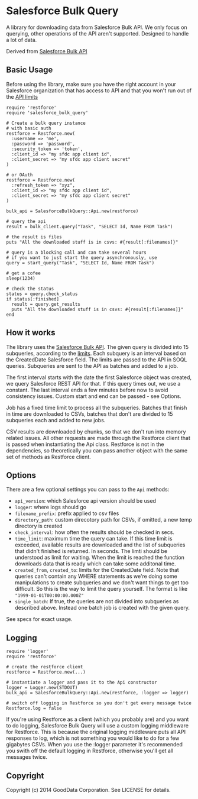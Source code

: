 Salesforce Bulk Query
=====================
A library for downloading data from Salesforce Bulk API. We only focus on querying, other operations of the API aren't supported. Designed to handle a lot of data.

Derived from [Salesforce Bulk API](https://github.com/yatish27/salesforce_bulk_api)

## Basic Usage
Before using the library, make sure you have the right account in your Salesforce organization that has access to API and that you won't run out of the [API limits]()

    require 'restforce'
    require 'salesforce_bulk_query'

    # Create a bulk query instance
    # with basic auth
    restforce = Restforce.new(
      :username => 'me',
      :password => 'password',
      :security_token => 'token',
      :client_id => "my sfdc app client id",
      :client_secret => "my sfdc app client secret"
    )

    # or OAuth
    restforce = Restforce.new(
      :refresh_token => "xyz",
      :client_id => "my sfdc app client id",
      :client_secret => "my sfdc app client secret"
    )

    bulk_api = SalesforceBulkQuery::Api.new(restforce)

    # query the api
    result = bulk_client.query("Task", "SELECT Id, Name FROM Task")

    # the result is files 
    puts "All the downloaded stuff is in csvs: #{result[:filenames]}"

    # query is a blocking call and can take several hours
    # if you want to just start the query asynchronously, use 
    query = start_query("Task", "SELECT Id, Name FROM Task")

    # get a cofee
    sleep(1234)

    # check the status
    status = query.check_status
    if status[:finished]
      result = query.get_results
      puts "All the downloaded stuff is in csvs: #{result[:filenames]}"
    end

## How it works

The library uses the [Salesforce Bulk API](https://www.salesforce.com/us/developer/docs/api_asynch/index_Left.htm#CSHID=asynch_api_bulk_query.htm|StartTopic=Content%2Fasynch_api_bulk_query.htm|SkinName=webhelp). The given query is divided into 15 subqueries, according to the [limits](http://www.salesforce.com/us/developer/docs/api_asynchpre/Content/asynch_api_concepts_limits.htm#batch_proc_time_title). Each subquery is an interval based on the CreatedDate Salesforce field. The limits are passed to the API in SOQL queries. Subqueries are sent to the API as batches and added to a job. 

The first interval starts with the date the first Salesforce object was created, we query Salesforce REST API for that. If this query times out, we use a constant. The last interval ends a few minutes before now to avoid consistency issues. Custom start and end can be passed - see Options.

Job has a fixed time limit to process all the subqueries. Batches that finish in time are downloaded to CSVs, batches that don't are divided to 15 subqueries each and added to new jobs.

CSV results are downloaded by chunks, so that we don't run into memory related issues. All other requests are made through the Restforce client that is passed when instantiating the Api class. Restforce is not in the dependencies, so theoretically you can pass another object with the same set of methods as Restforce client.

## Options
There are a few optional settings you can pass to the `Api` methods:
* `api_version`: which Salesforce api version should be used
* `logger`: where logs should go
* `filename_prefix`: prefix applied to csv files
* `directory_path`: custom direcotory path for CSVs, if omitted, a new temp directory is created
* `check_interval`: how often the results should be checked in secs. 
* `time_limit`: maximum time the query can take. If this time limit is exceeded, available results are downloaded and the list of subqueries that didn't finished is returned. In seconds. The limti should be understood as limit for waiting. When the limit is reached the function downloads data that is ready which can take some additonal time. 
* `created_from`, `created_to`: limits for the CreatedDate field. Note that queries can't contain any WHERE statements as we're doing some manipulations to create subqueries and we don't want things to get too difficult. So this is the way to limit the query yourself. The format is like `"1999-01-01T00:00:00.000Z"`
* `single_batch`: If true, the queries are not divided into subqueries as described above. Instead one batch job is created with the given query. 

See specs for exact usage.

## Logging
    require 'logger'
    require 'restforce'

    # create the restforce client
    restforce = Restforce.new(...)

    # instantiate a logger and pass it to the Api constructor
    logger = Logger.new(STDOUT)
    bulk_api = SalesforceBulkQuery::Api.new(restforce, :logger => logger)

    # switch off logging in Restforce so you don't get every message twice
    Restforce.log = false

If you're using Restforce as a client (which you probably are) and you want to do logging, Salesforce Bulk Query will use a custom logging middleware for Restforce. This is because the original logging middleware puts all API responses to log, which is not something you would like to do for a few gigabytes CSVs. When you use the :logger parameter it's recommended you swith off the default logging in Restforce, otherwise you'll get all messages twice. 

## Copyright

Copyright (c) 2014 GoodData Corporation. See LICENSE for details.



